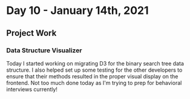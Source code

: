 # Day 10 - January 14th, 2021
## Project Work
### Data Structure Visualizer
Today I started working on migrating D3 for the binary search tree data structure. I also helped set up some testing for the other developers to ensure that their methods resulted in the proper visual display on the frontend. Not too much done today as I'm trying to prep for behavioral interviews currently!